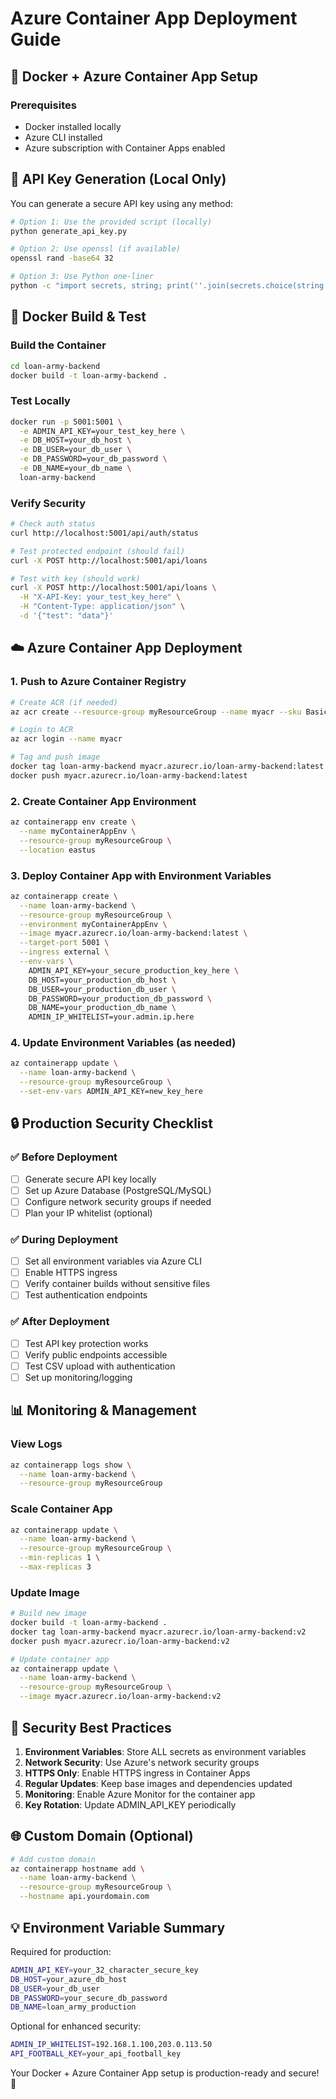 # Azure Container App Deployment Guide

## 🚀 Docker + Azure Container App Setup

### Prerequisites
- Docker installed locally
- Azure CLI installed
- Azure subscription with Container Apps enabled

## 🔑 API Key Generation (Local Only)

You can generate a secure API key using any method:

```bash
# Option 1: Use the provided script (locally)
python generate_api_key.py

# Option 2: Use openssl (if available)
openssl rand -base64 32

# Option 3: Use Python one-liner
python -c "import secrets, string; print(''.join(secrets.choice(string.ascii_letters + string.digits) for _ in range(32)))"
```

## 🐳 Docker Build & Test

### Build the Container
```bash
cd loan-army-backend
docker build -t loan-army-backend .
```

### Test Locally
```bash
docker run -p 5001:5001 \
  -e ADMIN_API_KEY=your_test_key_here \
  -e DB_HOST=your_db_host \
  -e DB_USER=your_db_user \
  -e DB_PASSWORD=your_db_password \
  -e DB_NAME=your_db_name \
  loan-army-backend
```

### Verify Security
```bash
# Check auth status
curl http://localhost:5001/api/auth/status

# Test protected endpoint (should fail)
curl -X POST http://localhost:5001/api/loans

# Test with key (should work)
curl -X POST http://localhost:5001/api/loans \
  -H "X-API-Key: your_test_key_here" \
  -H "Content-Type: application/json" \
  -d '{"test": "data"}'
```

## ☁️ Azure Container App Deployment

### 1. Push to Azure Container Registry
```bash
# Create ACR (if needed)
az acr create --resource-group myResourceGroup --name myacr --sku Basic

# Login to ACR
az acr login --name myacr

# Tag and push image
docker tag loan-army-backend myacr.azurecr.io/loan-army-backend:latest
docker push myacr.azurecr.io/loan-army-backend:latest
```

### 2. Create Container App Environment
```bash
az containerapp env create \
  --name myContainerAppEnv \
  --resource-group myResourceGroup \
  --location eastus
```

### 3. Deploy Container App with Environment Variables
```bash
az containerapp create \
  --name loan-army-backend \
  --resource-group myResourceGroup \
  --environment myContainerAppEnv \
  --image myacr.azurecr.io/loan-army-backend:latest \
  --target-port 5001 \
  --ingress external \
  --env-vars \
    ADMIN_API_KEY=your_secure_production_key_here \
    DB_HOST=your_production_db_host \
    DB_USER=your_production_db_user \
    DB_PASSWORD=your_production_db_password \
    DB_NAME=your_production_db_name \
    ADMIN_IP_WHITELIST=your.admin.ip.here
```

### 4. Update Environment Variables (as needed)
```bash
az containerapp update \
  --name loan-army-backend \
  --resource-group myResourceGroup \
  --set-env-vars ADMIN_API_KEY=new_key_here
```

## 🔒 Production Security Checklist

### ✅ Before Deployment
- [ ] Generate secure API key locally
- [ ] Set up Azure Database (PostgreSQL/MySQL)
- [ ] Configure network security groups if needed
- [ ] Plan your IP whitelist (optional)

### ✅ During Deployment
- [ ] Set all environment variables via Azure CLI
- [ ] Enable HTTPS ingress
- [ ] Verify container builds without sensitive files
- [ ] Test authentication endpoints

### ✅ After Deployment
- [ ] Test API key protection works
- [ ] Verify public endpoints accessible
- [ ] Test CSV upload with authentication
- [ ] Set up monitoring/logging

## 📊 Monitoring & Management

### View Logs
```bash
az containerapp logs show \
  --name loan-army-backend \
  --resource-group myResourceGroup
```

### Scale Container App
```bash
az containerapp update \
  --name loan-army-backend \
  --resource-group myResourceGroup \
  --min-replicas 1 \
  --max-replicas 3
```

### Update Image
```bash
# Build new image
docker build -t loan-army-backend .
docker tag loan-army-backend myacr.azurecr.io/loan-army-backend:v2
docker push myacr.azurecr.io/loan-army-backend:v2

# Update container app
az containerapp update \
  --name loan-army-backend \
  --resource-group myResourceGroup \
  --image myacr.azurecr.io/loan-army-backend:v2
```

## 🔐 Security Best Practices

1. **Environment Variables**: Store ALL secrets as environment variables
2. **Network Security**: Use Azure's network security groups
3. **HTTPS Only**: Enable HTTPS ingress in Container Apps
4. **Regular Updates**: Keep base images and dependencies updated
5. **Monitoring**: Enable Azure Monitor for the container app
6. **Key Rotation**: Update ADMIN_API_KEY periodically

## 🌐 Custom Domain (Optional)

```bash
# Add custom domain
az containerapp hostname add \
  --name loan-army-backend \
  --resource-group myResourceGroup \
  --hostname api.yourdomain.com
```

## 💡 Environment Variable Summary

Required for production:
```bash
ADMIN_API_KEY=your_32_character_secure_key
DB_HOST=your_azure_db_host
DB_USER=your_db_user  
DB_PASSWORD=your_secure_db_password
DB_NAME=loan_army_production
```

Optional for enhanced security:
```bash
ADMIN_IP_WHITELIST=192.168.1.100,203.0.113.50
API_FOOTBALL_KEY=your_api_football_key
```

Your Docker + Azure Container App setup is production-ready and secure! 🚀